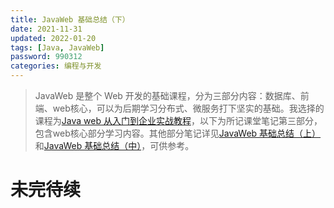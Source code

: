 ```yaml
---
title: JavaWeb 基础总结（下）
date: 2021-11-31
updated: 2022-01-20
tags: [Java, JavaWeb]
password: 990312
categories: 编程与开发
---
```


> JavaWeb 是整个 Web 开发的基础课程，分为三部分内容：数据库、前端、web核心，可以为后期学习分布式、微服务打下坚实的基础。我选择的课程为[Java web 从入门到企业实战教程](https://www.bilibili.com/video/BV1Qf4y1T7Hx)，以下为所记课堂笔记第三部分，包含web核心部分学习内容。其他部分笔记详见[JavaWeb 基础总结（上）](/JavaWeb基础-上)和[JavaWeb 基础总结（中）](/JavaWeb基础-中)，可供参考。

<!--more-->

# 未完待续
